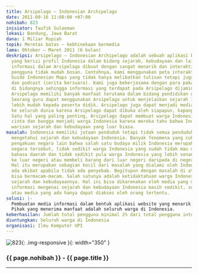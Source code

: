 ```yaml
---
title: Arsipelago – Indonesian Archipelago
date: 2011-09-16 11:08:00 +07:00
nohibah: 823
inisiator: Taufik Sulaeman
lokasi: Bandung, Jawa Barat
dana: 1 Miliar Rupiah
topik: Meretas batas – kebhinekaan bermedia
lama: Oktober – Maret 2011 (6 bulan)
deskripsi: Arsipelago – Indonesian Archipelago adalah sebuah aplikasi berbasis web
  yang berisi profil Indonesia dalam bidang sejarah, kebudayaan dan lain-lain. Penyampaian
  informasi dalam Arsipelago dibuat dengan sangat menarik dan interaktif sehingga
  pengguna tidak mudah bosan. Contohnya, kami menggunakan peta interaktif atau Tour
  Guide Indonesian Maps yang tidak hanya melibatkan tulisan tetapi juga image, video
  dan podcast (cerita bersuara). Kami juga bekerjasama dengan para pakar yang sesuai
  di bidangnya sehingga informasi yang terdapat pada Arsipelago dijamin kebenarannya.
  Arsipelago memiliki banyak manfaat terutama dalam bidang pendidikan dan pariwisata.
  Seorang guru dapat menggunakan Arsipelago untuk menjelaskan sejarah Indonesia dengan
  lebih mudah kepada peserta didik. Arsipelago juga dapat menjadi media promosi Indonesia
  ke seluruh dunia karena Arsipelago dapat dibuka oleh siapapun, kapanpun dan dimanapun.
  Satu hal yang paling penting, Arsipelago dapat membuat warga Indonesia menjadi semakin
  cinta dan bangga menjadi warga Indonesia karena mereka tahu bahwa Indonesia memiliki
  warisan sejarah dan kebudayaan yang luar biasa.
masalah: Indonesia memiliki jutaan penduduk tetapi tidak semua penduduk atau warga
  mengetahui sejarah dan kebudayaan Indonesia. Banyak fenomena yang cukup miris seperti
  pengakuan negara lain bahwa salah satu budaya milik Indonesia merupakan budaya milik
  negara tersebut, tidak sedikit warga Indonesia yang sudah tidak mau menggunakan
  bahasa daerah dan tidak sedikit pula warga Indonesia yang lebih senang berlibur
  ke luar negeri atau membeli barang dari luar negeri daripada di negeri sendiri.
  Hal itu merupakan sebagian kecil dari masalah yang dialami oleh Indonesia. Tidak
  ada akibat apabila tidak ada penyebab. Begitupun dengan masalah di atas, penyebabnya
  bisa bermacam-macam. Salah satunya adalah ketidaktahuan warga Indonesia terhadap
  sejarah dan kebudayaannya. Hal ini bisa dikarenakan oleh media yang menyediakan
  informasi mengenai sejarah dan kebudayaan Indonesia masih sedikit, sulit untuk dipahami
  atau media yang ada hanya dapat diakses oleh orang tertentu.
solusi: |-
  Pembuatan media informasi dalam bentuk aplikasi website yang menarik dan dapat diakses oleh siapapun, kapanpun dan dimanapun yang kami sebut Arsipelago – Indonesian Archipelago. Adapun fitur-fitur yang terdapat pada aplikasi ini disesuaikan dengan solusi permasalahan yang telah kami jabarkan. Fitur yang tersedia dibagi ke dalam 2 kategori user yaitu pengguna umum dan pakar. Pengguna umum dapat melihat Tour Guide Indonesian Maps berdasarkan beberapa kategori peta seperti sejarah kemerdekaan, kebudayaan Indonesia, situs bersejarah dan lain – lain. Pengguna umum juga dapat melihat deskripsi yang diberikan pakar terhadap objek sejarah dan kebudayaan dengan tampilan peta interaktif, berdiskusi dengan dengan pengunjung lain, spread konten ke jejaring social dengan facebook like dan twitter, memberikan +1 Google, mendownload konten Arsipelago ke dalam berbagai format dokumen, video, Image dan podcast. Lalu pakar mempunyai fitur Pakar page profile, membuat timeline konten berdasarkan posisi pada peta, berkolaborasi dengan pakar lain yang dalam menginputkan konten, setting filterisasi konten untuk dibuka oleh pakar saja untuk didiskusikan. Terakhir, aplikasi Arsipelago di bangun ke dalam 2 jenis device desktop dan mobile platform dengan 3 konsep: Web Desktop, Web Mobile dan Native Aplikasi Android.
  Pihak yang menerima manfaat adalah seluruh warga di Indonesia.
keberhasilan: Jumlah total pengguna minimal 2% dari total pengguna internet di Indonesia.
diuntungkan: Seluruh warga di Indonesia
organisasi: Ilmu Komputer UPI
---
```


![823](/static/img/hibahcmb/823.png){: .img-responsive }{: width="350" }

### {{ page.nohibah }} - {{ page.title }}

---
